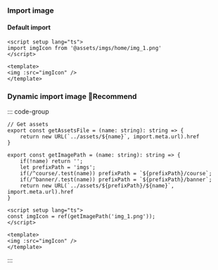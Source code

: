 ### Import image

#### Default import
```vue
<script setup lang="ts">
import imgIcon from '@assets/imgs/home/img_1.png'
</script>

<template>
<img :src="imgIcon" />
</template>
```

### Dynamic import image :tada:Recommend
::: code-group
```ts{3} [public-use.ts]
// Get assets
export const getAssetsFile = (name: string): string => {
    return new URL(`../assets/${name}`, import.meta.url).href
}

export const getImagePath = (name: string): string => {
    if(!name) return '';
    let prefixPath = 'imgs';
    if(/^course/.test(name)) prefixPath = `${prefixPath}/course`;
    if(/^banner/.test(name)) prefixPath = `${prefixPath}/banner`;
    return new URL(`../assets/${prefixPath}/${name}`, import.meta.url).href
}
```

```vue [Card.vue]
<script setup lang="ts">
const imgIcon = ref(getImagePath('img_1.png'));
</script>

<template>
<img :src="imgIcon" />
</template>
```
:::